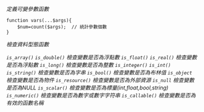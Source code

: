*定義可變參數函數*
```
function vars(...$args){
	$num=count($args);	// 統計參數個數
}
```

*檢查資料型態函數*

*`is_array()`*
*`is_double()` 檢查變數是否為浮點數*
*`is_float()`*
*`is_real()` 檢查變數是否為浮點數*
*`is_long()` 檢查變數是否為整數*
*`is_integer()`*
*`is_int()`*
*`is_string()` 檢查變數是否為字串*
*`is_bool()` 檢查變數是否為布林值*
*`is_object` 檢查變數是否為物件*
*`is_resource()` 檢查變數是否為外部資源*
*`is_null` 檢查變數是否為NULL*
*`is_scalar()` 檢查變數是否為標量(int,float,bool,string)*
*`is_numeric()` 檢查變數是否為數字或數字字符串*
*`is_callable()` 檢查變數是否為有效的函數名稱*